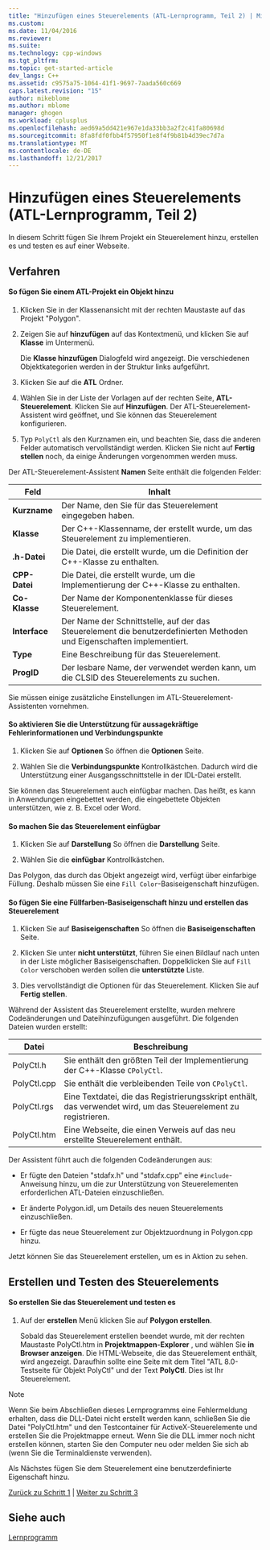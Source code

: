 ```yaml
---
title: "Hinzufügen eines Steuerelements (ATL-Lernprogramm, Teil 2) | Microsoft Docs"
ms.custom: 
ms.date: 11/04/2016
ms.reviewer: 
ms.suite: 
ms.technology: cpp-windows
ms.tgt_pltfrm: 
ms.topic: get-started-article
dev_langs: C++
ms.assetid: c9575a75-1064-41f1-9697-7aada560c669
caps.latest.revision: "15"
author: mikeblome
ms.author: mblome
manager: ghogen
ms.workload: cplusplus
ms.openlocfilehash: aed69a5dd421e967e1da33bb3a2f2c41fa80698d
ms.sourcegitcommit: 8fa8fdf0fbb4f57950f1e8f4f9b81b4d39ec7d7a
ms.translationtype: MT
ms.contentlocale: de-DE
ms.lasthandoff: 12/21/2017
---
```

# <a name="adding-a-control-atl-tutorial-part-2"></a>Hinzufügen eines Steuerelements (ATL-Lernprogramm, Teil 2)
In diesem Schritt fügen Sie Ihrem Projekt ein Steuerelement hinzu, erstellen es und testen es auf einer Webseite.  
  
## <a name="procedures"></a>Verfahren  
  
#### <a name="to-add-an-object-to-an-atl-project"></a>So fügen Sie einem ATL-Projekt ein Objekt hinzu  
  
1.  Klicken Sie in der Klassenansicht mit der rechten Maustaste auf das Projekt "Polygon".  
  
2.  Zeigen Sie auf **hinzufügen** auf das Kontextmenü, und klicken Sie auf **Klasse** im Untermenü.  
  
     Die **Klasse hinzufügen** Dialogfeld wird angezeigt. Die verschiedenen Objektkategorien werden in der Struktur links aufgeführt.  
  
3.  Klicken Sie auf die **ATL** Ordner.  
  
4.  Wählen Sie in der Liste der Vorlagen auf der rechten Seite, **ATL-Steuerelement**. Klicken Sie auf **Hinzufügen**. Der ATL-Steuerelement-Assistent wird geöffnet, und Sie können das Steuerelement konfigurieren.  
  
5.  Typ `PolyCtl` als den Kurznamen ein, und beachten Sie, dass die anderen Felder automatisch vervollständigt werden. Klicken Sie nicht auf **Fertig stellen** noch, da einige Änderungen vorgenommen werden muss.  
  
 Der ATL-Steuerelement-Assistent **Namen** Seite enthält die folgenden Felder:  
  
|Feld|Inhalt|  
|-----------|--------------|  
|**Kurzname**|Der Name, den Sie für das Steuerelement eingegeben haben.|  
|**Klasse**|Der C++-Klassenname, der erstellt wurde, um das Steuerelement zu implementieren.|  
|**.h-Datei**|Die Datei, die erstellt wurde, um die Definition der C++-Klasse zu enthalten.|  
|**CPP-Datei**|Die Datei, die erstellt wurde, um die Implementierung der C++-Klasse zu enthalten.|  
|**Co-Klasse**|Der Name der Komponentenklasse für dieses Steuerelement.|  
|**Interface**|Der Name der Schnittstelle, auf der das Steuerelement die benutzerdefinierten Methoden und Eigenschaften implementiert.|  
|**Type**|Eine Beschreibung für das Steuerelement.|  
|**ProgID**|Der lesbare Name, der verwendet werden kann, um die CLSID des Steuerelements zu suchen.|  
  
 Sie müssen einige zusätzliche Einstellungen im ATL-Steuerelement-Assistenten vornehmen.  
  
#### <a name="to-enable-support-for-rich-error-information-and-connection-points"></a>So aktivieren Sie die Unterstützung für aussagekräftige Fehlerinformationen und Verbindungspunkte  
  
1.  Klicken Sie auf **Optionen** So öffnen die **Optionen** Seite.  
  
2.  Wählen Sie die **Verbindungspunkte** Kontrollkästchen. Dadurch wird die Unterstützung einer Ausgangsschnittstelle in der IDL-Datei erstellt.  
  
 Sie können das Steuerelement auch einfügbar machen. Das heißt, es kann in Anwendungen eingebettet werden, die eingebettete Objekten unterstützen, wie z. B. Excel oder Word.  
  
#### <a name="to-make-the-control-insertable"></a>So machen Sie das Steuerelement einfügbar  
  
1.  Klicken Sie auf **Darstellung** So öffnen die **Darstellung** Seite.  
  
2.  Wählen Sie die **einfügbar** Kontrollkästchen.  
  
 Das Polygon, das durch das Objekt angezeigt wird, verfügt über einfarbige Füllung. Deshalb müssen Sie eine `Fill Color`-Basiseigenschaft hinzufügen.  
  
#### <a name="to-add-a-fill-color-stock-property-and-create-the-control"></a>So fügen Sie eine Füllfarben-Basiseigenschaft hinzu und erstellen das Steuerelement  
  
1.  Klicken Sie auf **Basiseigenschaften** So öffnen die **Basiseigenschaften** Seite.  
  
2.  Klicken Sie unter **nicht unterstützt**, führen Sie einen Bildlauf nach unten in der Liste möglicher Basiseigenschaften. Doppelklicken Sie auf `Fill Color` verschoben werden sollen die **unterstützte** Liste.  
  
3.  Dies vervollständigt die Optionen für das Steuerelement. Klicken Sie auf **Fertig stellen**.  
  
 Während der Assistent das Steuerelement erstellte, wurden mehrere Codeänderungen und Dateihinzufügungen ausgeführt. Die folgenden Dateien wurden erstellt:  
  
|Datei|Beschreibung|  
|----------|-----------------|  
|PolyCtl.h|Sie enthält den größten Teil der Implementierung der C++-Klasse `CPolyCtl`.|  
|PolyCtl.cpp|Sie enthält die verbleibenden Teile von `CPolyCtl`.|  
|PolyCtl.rgs|Eine Textdatei, die das Registrierungsskript enthält, das verwendet wird, um das Steuerelement zu registrieren.|  
|PolyCtl.htm|Eine Webseite, die einen Verweis auf das neu erstellte Steuerelement enthält.|  
  
 Der Assistent führt auch die folgenden Codeänderungen aus:  
  
-   Er fügte den Dateien "stdafx.h" und "stdafx.cpp" eine `#include`-Anweisung hinzu, um die zur Unterstützung von Steuerelementen erforderlichen ATL-Dateien einzuschließen.  
  
-   Er änderte Polygon.idl, um Details des neuen Steuerelements einzuschließen.  
  
-   Er fügte das neue Steuerelement zur Objektzuordnung in Polygon.cpp hinzu.  
  
 Jetzt können Sie das Steuerelement erstellen, um es in Aktion zu sehen.  
  
## <a name="building-and-testing-the-control"></a>Erstellen und Testen des Steuerelements  
  
#### <a name="to-build-and-test-the-control"></a>So erstellen Sie das Steuerelement und testen es  
  
1.  Auf der **erstellen** Menü klicken Sie auf **Polygon erstellen**.  
  
     Sobald das Steuerelement erstellen beendet wurde, mit der rechten Maustaste PolyCtl.htm in **Projektmappen-Explorer** , und wählen Sie **in Browser anzeigen**. Die HTML-Webseite, die das Steuerelement enthält, wird angezeigt. Daraufhin sollte eine Seite mit dem Titel "ATL 8.0-Testseite für Objekt PolyCtl" und der Text **PolyCtl**. Dies ist Ihr Steuerelement.  
  
> [!NOTE]
>  Wenn Sie beim Abschließen dieses Lernprogramms eine Fehlermeldung erhalten, dass die DLL-Datei nicht erstellt werden kann, schließen Sie die Datei "PolyCtl.htm" und den Testcontainer für ActiveX-Steuerelemente und erstellen Sie die Projektmappe erneut. Wenn Sie die DLL immer noch nicht erstellen können, starten Sie den Computer neu oder melden Sie sich ab (wenn Sie die Terminaldienste verwenden).  
  
 Als Nächstes fügen Sie dem Steuerelement eine benutzerdefinierte Eigenschaft hinzu.  
  
 [Zurück zu Schritt 1](../atl/creating-the-project-atl-tutorial-part-1.md) &#124; [Weiter zu Schritt 3](../atl/adding-a-property-to-the-control-atl-tutorial-part-3.md)  
  
## <a name="see-also"></a>Siehe auch  
 [Lernprogramm](../atl/active-template-library-atl-tutorial.md)

